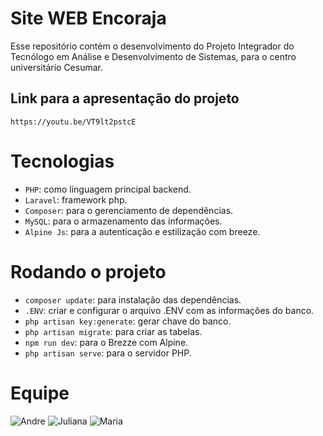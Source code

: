 # Site WEB Encoraja

Esse repositório contém o desenvolvimento do Projeto Integrador do Tecnólogo em Análise e Desenvolvimento de Sistemas, para o centro universitário Cesumar.

## Link para a apresentação do projeto

```
https://youtu.be/VT9lt2pstcE
```

# Tecnologias
- ```PHP```: como linguagem principal backend.
- ```Laravel```: framework php.
- ```Composer```: para o gerenciamento de dependências.
- ```MySQL```: para o armazenamento das informações.
- ```Alpine Js```: para a autenticação e estilização com breeze.

# Rodando o projeto
- ```composer update```: para instalação das dependências.
- ```.ENV```: criar e configurar o arquivo .ENV com as informações do banco.
- ```php artisan key:generate```: gerar chave do banco.
- ```php artisan migrate```: para criar as tabelas.
- ```npm run dev```: para o Brezze com Alpine.
- ```php artisan serve```: para o servidor PHP.

# Equipe

![Andre](https://media.licdn.com/dms/image/D4D03AQGjkE_TgqbwKQ/profile-displayphoto-shrink_200_200/0/1718147518615?e=1724889600&v=beta&t=dCYM0msqZWamQgfJAzBAYYFhhYgRl8zxERn10DlclqY)
![Juliana](https://media.licdn.com/dms/image/D4D03AQHr7w0DU_lM6A/profile-displayphoto-shrink_200_200/0/1710427543029?e=1724889600&v=beta&t=-ikLLjJ1mI2aTjpnJ_AMIrOtaeidvhuCuB5RopXbFLo)
![Maria](https://media.licdn.com/dms/image/D4E03AQHYW0e702e5IQ/profile-displayphoto-shrink_200_200/0/1711017086059?e=1724889600&v=beta&t=fKGDdxVltlIu3ENXcmUg7Zg9b1NxvO0dICFFuYeImPQ)
